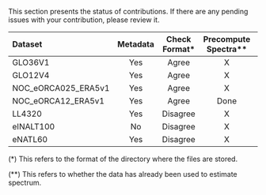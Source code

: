 This section presents the status of contributions. If there are any pending issues with your contribution, please review it.

| Dataset             | Metadata | Check Format* | Precompute Spectra** |Pending Issues |
| :----------------   | :------: | :----------: | :-------------------: |:------------: |
| GLO36V1             |   Yes    |  Agree       | X                     |      No       |
| GLO12V4             |   Yes    |  Agree       | X                     |      No       |
| NOC_eORCA025_ERA5v1 |   Yes    |  Agree       | X                     |      No       |
| NOC_eORCA12_ERA5v1  |   Yes    |  Agree       | Done                     |      No       |
| LL4320              |   Yes    |  Disagree    | X                     |      Yes      |
| eINALT100           |   No     |  Disagree    | X                     |      Yes      |
| eNATL60             |   Yes    |  Disagree    | X                     |      Yes      |

(*) This refers to the format of the directory where the files are stored.

(**) This refers to whether the data has already been used to estimate spectrum.
